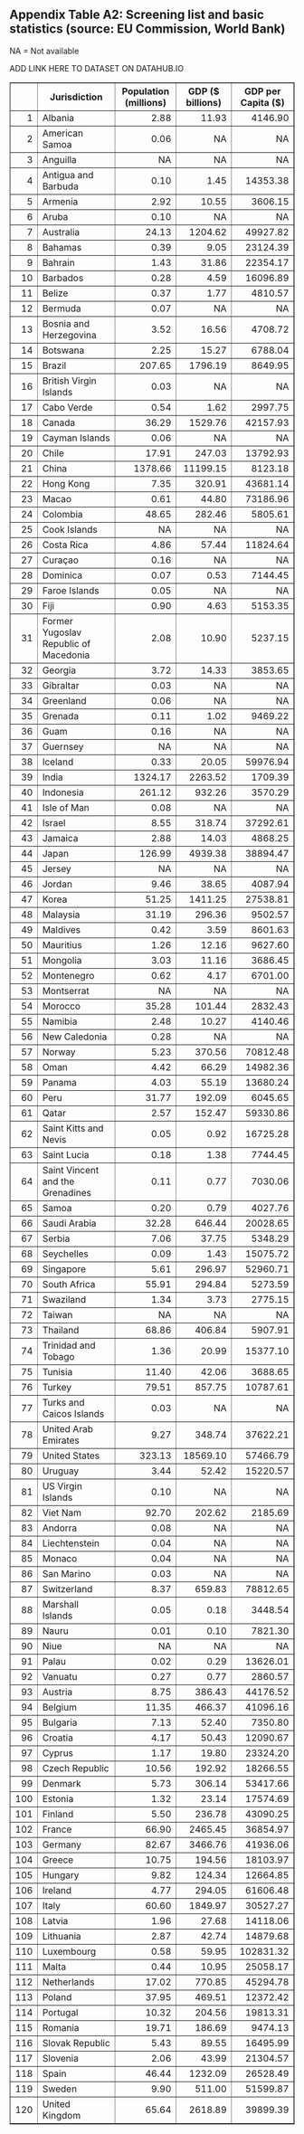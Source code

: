 ## Appendix Table A2: Screening list and basic statistics (source: EU Commission, World Bank)

NA = Not available

ADD LINK HERE TO DATASET ON DATAHUB.IO

<table border="1">
  <thead>
    <tr>
      <th></th>
      <th>Jurisdiction</th>
      <th>Population (millions)</th>
      <th>GDP ($ billions)</th>
      <th>GDP per Capita ($)</th>
    </tr>
    </thead>

  <tr> <td align="right"> 1 </td> <td> Albania  </td> <td align="right"> 2.88 </td> <td align="right"> 11.93 </td> <td align="right"> 4146.90 </td> </tr>
  <tr> <td align="right"> 2 </td> <td> American Samoa  </td> <td align="right"> 0.06 </td> <td align="right"> NA </td> <td align="right">NA  </td> </tr>
  <tr> <td align="right"> 3 </td> <td> Anguilla  </td> <td align="right">NA  </td> <td align="right"> NA </td> <td align="right">NA  </td> </tr>
  <tr> <td align="right"> 4 </td> <td> Antigua and Barbuda  </td> <td align="right"> 0.10 </td> <td align="right"> 1.45 </td> <td align="right"> 14353.38 </td> </tr>
  <tr> <td align="right"> 5 </td> <td> Armenia  </td> <td align="right"> 2.92 </td> <td align="right"> 10.55 </td> <td align="right"> 3606.15 </td> </tr>
  <tr> <td align="right"> 6 </td> <td> Aruba  </td> <td align="right"> 0.10 </td> <td align="right">NA  </td> <td align="right">  NA</td> </tr>
  <tr> <td align="right"> 7 </td> <td> Australia  </td> <td align="right"> 24.13 </td> <td align="right"> 1204.62 </td> <td align="right"> 49927.82 </td> </tr>
  <tr> <td align="right"> 8 </td> <td> Bahamas  </td> <td align="right"> 0.39 </td> <td align="right"> 9.05 </td> <td align="right"> 23124.39 </td> </tr>
  <tr> <td align="right"> 9 </td> <td> Bahrain  </td> <td align="right"> 1.43 </td> <td align="right"> 31.86 </td> <td align="right"> 22354.17 </td> </tr>
  <tr> <td align="right"> 10 </td> <td> Barbados  </td> <td align="right"> 0.28 </td> <td align="right"> 4.59 </td> <td align="right"> 16096.89 </td> </tr>
  <tr> <td align="right"> 11 </td> <td> Belize  </td> <td align="right"> 0.37 </td> <td align="right"> 1.77 </td> <td align="right"> 4810.57 </td> </tr>
  <tr> <td align="right"> 12 </td> <td> Bermuda  </td> <td align="right"> 0.07 </td> <td align="right">NA  </td> <td align="right"> NA </td> </tr>
  <tr> <td align="right"> 13 </td> <td> Bosnia and Herzegovina  </td> <td align="right"> 3.52 </td> <td align="right"> 16.56 </td> <td align="right"> 4708.72 </td> </tr>
  <tr> <td align="right"> 14 </td> <td> Botswana  </td> <td align="right"> 2.25 </td> <td align="right"> 15.27 </td> <td align="right"> 6788.04 </td> </tr>
  <tr> <td align="right"> 15 </td> <td> Brazil  </td> <td align="right"> 207.65 </td> <td align="right"> 1796.19 </td> <td align="right"> 8649.95 </td> </tr>
  <tr> <td align="right"> 16 </td> <td> British Virgin Islands  </td> <td align="right"> 0.03 </td> <td align="right">NA  </td> <td align="right">NA  </td> </tr>
  <tr> <td align="right"> 17 </td> <td> Cabo Verde </td> <td align="right"> 0.54 </td> <td align="right"> 1.62 </td> <td align="right"> 2997.75 </td> </tr>
  <tr> <td align="right"> 18 </td> <td> Canada  </td> <td align="right"> 36.29 </td> <td align="right"> 1529.76 </td> <td align="right"> 42157.93 </td> </tr>
  <tr> <td align="right"> 19 </td> <td> Cayman Islands  </td> <td align="right"> 0.06 </td> <td align="right">NA  </td> <td align="right">NA  </td> </tr>
  <tr> <td align="right"> 20 </td> <td> Chile  </td> <td align="right"> 17.91 </td> <td align="right"> 247.03 </td> <td align="right"> 13792.93 </td> </tr>
  <tr> <td align="right"> 21 </td> <td> China  </td> <td align="right"> 1378.66 </td> <td align="right"> 11199.15 </td> <td align="right"> 8123.18 </td> </tr>
  <tr> <td align="right"> 22 </td> <td> Hong Kong  </td> <td align="right"> 7.35 </td> <td align="right"> 320.91 </td> <td align="right"> 43681.14 </td> </tr>
  <tr> <td align="right"> 23 </td> <td> Macao </td> <td align="right"> 0.61 </td> <td align="right"> 44.80 </td> <td align="right"> 73186.96 </td> </tr>
  <tr> <td align="right"> 24 </td> <td> Colombia  </td> <td align="right"> 48.65 </td> <td align="right"> 282.46 </td> <td align="right"> 5805.61 </td> </tr>
  <tr> <td align="right"> 25 </td> <td> Cook Islands  </td> <td align="right">NA  </td> <td align="right">NA  </td> <td align="right">NA  </td> </tr>
  <tr> <td align="right"> 26 </td> <td> Costa Rica  </td> <td align="right"> 4.86 </td> <td align="right"> 57.44 </td> <td align="right"> 11824.64 </td> </tr>
  <tr> <td align="right"> 27 </td> <td> Curaçao  </td> <td align="right"> 0.16 </td> <td align="right">NA  </td> <td align="right">NA  </td> </tr>
  <tr> <td align="right"> 28 </td> <td> Dominica  </td> <td align="right"> 0.07 </td> <td align="right"> 0.53 </td> <td align="right"> 7144.45 </td> </tr>
  <tr> <td align="right"> 29 </td> <td> Faroe Islands  </td> <td align="right"> 0.05 </td> <td align="right">NA  </td> <td align="right">NA  </td> </tr>
  <tr> <td align="right"> 30 </td> <td> Fiji  </td> <td align="right"> 0.90 </td> <td align="right"> 4.63 </td> <td align="right"> 5153.35 </td> </tr>
  <tr> <td align="right"> 31 </td> <td> Former Yugoslav Republic of Macedonia  </td> <td align="right"> 2.08 </td> <td align="right"> 10.90 </td> <td align="right"> 5237.15 </td> </tr>
  <tr> <td align="right"> 32 </td> <td> Georgia  </td> <td align="right"> 3.72 </td> <td align="right"> 14.33 </td> <td align="right"> 3853.65 </td> </tr>
  <tr> <td align="right"> 33 </td> <td> Gibraltar </td> <td align="right"> 0.03 </td> <td align="right">NA  </td> <td align="right">NA  </td> </tr>
  <tr> <td align="right"> 34 </td> <td> Greenland  </td> <td align="right"> 0.06 </td> <td align="right">NA  </td> <td align="right">NA  </td> </tr>
  <tr> <td align="right"> 35 </td> <td> Grenada  </td> <td align="right"> 0.11 </td> <td align="right"> 1.02 </td> <td align="right"> 9469.22 </td> </tr>
  <tr> <td align="right"> 36 </td> <td> Guam  </td> <td align="right"> 0.16 </td> <td align="right">NA  </td> <td align="right">  NA</td> </tr>
  <tr> <td align="right"> 37 </td> <td> Guernsey  </td> <td align="right">NA  </td> <td align="right">NA  </td> <td align="right">NA  </td> </tr>
  <tr> <td align="right"> 38 </td> <td> Iceland  </td> <td align="right"> 0.33 </td> <td align="right"> 20.05 </td> <td align="right"> 59976.94 </td> </tr>
  <tr> <td align="right"> 39 </td> <td> India  </td> <td align="right"> 1324.17 </td> <td align="right"> 2263.52 </td> <td align="right"> 1709.39 </td> </tr>
  <tr> <td align="right"> 40 </td> <td> Indonesia  </td> <td align="right"> 261.12 </td> <td align="right"> 932.26 </td> <td align="right"> 3570.29 </td> </tr>
  <tr> <td align="right"> 41 </td> <td> Isle of Man  </td> <td align="right"> 0.08 </td> <td align="right">NA  </td> <td align="right">NA  </td> </tr>
  <tr> <td align="right"> 42 </td> <td> Israel  </td> <td align="right"> 8.55 </td> <td align="right"> 318.74 </td> <td align="right"> 37292.61 </td> </tr>
  <tr> <td align="right"> 43 </td> <td> Jamaica  </td> <td align="right"> 2.88 </td> <td align="right"> 14.03 </td> <td align="right"> 4868.25 </td> </tr>
  <tr> <td align="right"> 44 </td> <td> Japan  </td> <td align="right"> 126.99 </td> <td align="right"> 4939.38 </td> <td align="right"> 38894.47 </td> </tr>
  <tr> <td align="right"> 45 </td> <td> Jersey  </td> <td align="right">NA  </td> <td align="right">NA  </td> <td align="right">NA  </td> </tr>
  <tr> <td align="right"> 46 </td> <td> Jordan  </td> <td align="right"> 9.46 </td> <td align="right"> 38.65 </td> <td align="right"> 4087.94 </td> </tr>
  <tr> <td align="right"> 47 </td> <td> Korea </td> <td align="right"> 51.25 </td> <td align="right"> 1411.25 </td> <td align="right"> 27538.81 </td> </tr>
  <tr> <td align="right"> 48 </td> <td> Malaysia  </td> <td align="right"> 31.19 </td> <td align="right"> 296.36 </td> <td align="right"> 9502.57 </td> </tr>
  <tr> <td align="right"> 49 </td> <td> Maldives  </td> <td align="right"> 0.42 </td> <td align="right"> 3.59 </td> <td align="right"> 8601.63 </td> </tr>
  <tr> <td align="right"> 50 </td> <td> Mauritius  </td> <td align="right"> 1.26 </td> <td align="right"> 12.16 </td> <td align="right"> 9627.60 </td> </tr>
  <tr> <td align="right"> 51 </td> <td> Mongolia </td> <td align="right"> 3.03 </td> <td align="right"> 11.16 </td> <td align="right"> 3686.45 </td> </tr>
  <tr> <td align="right"> 52 </td> <td> Montenegro  </td> <td align="right"> 0.62 </td> <td align="right"> 4.17 </td> <td align="right"> 6701.00 </td> </tr>
  <tr> <td align="right"> 53 </td> <td> Montserrat  </td> <td align="right">NA  </td> <td align="right">NA  </td> <td align="right">NA  </td> </tr>
  <tr> <td align="right"> 54 </td> <td> Morocco  </td> <td align="right"> 35.28 </td> <td align="right"> 101.44 </td> <td align="right"> 2832.43 </td> </tr>
  <tr> <td align="right"> 55 </td> <td> Namibia  </td> <td align="right"> 2.48 </td> <td align="right"> 10.27 </td> <td align="right"> 4140.46 </td> </tr>
  <tr> <td align="right"> 56 </td> <td> New Caledonia  </td> <td align="right"> 0.28 </td> <td align="right"> NA </td> <td align="right">NA  </td> </tr>
  <tr> <td align="right"> 57 </td> <td> Norway  </td> <td align="right"> 5.23 </td> <td align="right"> 370.56 </td> <td align="right"> 70812.48 </td> </tr>
  <tr> <td align="right"> 58 </td> <td> Oman  </td> <td align="right"> 4.42 </td> <td align="right"> 66.29 </td> <td align="right"> 14982.36 </td> </tr>
  <tr> <td align="right"> 59 </td> <td> Panama  </td> <td align="right"> 4.03 </td> <td align="right"> 55.19 </td> <td align="right"> 13680.24 </td> </tr>
  <tr> <td align="right"> 60 </td> <td> Peru  </td> <td align="right"> 31.77 </td> <td align="right"> 192.09 </td> <td align="right"> 6045.65 </td> </tr>
  <tr> <td align="right"> 61 </td> <td> Qatar  </td> <td align="right"> 2.57 </td> <td align="right"> 152.47 </td> <td align="right"> 59330.86 </td> </tr>
  <tr> <td align="right"> 62 </td> <td> Saint Kitts and Nevis  </td> <td align="right"> 0.05 </td> <td align="right"> 0.92 </td> <td align="right"> 16725.28 </td> </tr>
  <tr> <td align="right"> 63 </td> <td> Saint Lucia  </td> <td align="right"> 0.18 </td> <td align="right"> 1.38 </td> <td align="right"> 7744.45 </td> </tr>
  <tr> <td align="right"> 64 </td> <td> Saint Vincent and the Grenadines  </td> <td align="right"> 0.11 </td> <td align="right"> 0.77 </td> <td align="right"> 7030.06 </td> </tr>
  <tr> <td align="right"> 65 </td> <td> Samoa  </td> <td align="right"> 0.20 </td> <td align="right"> 0.79 </td> <td align="right"> 4027.76 </td> </tr>
  <tr> <td align="right"> 66 </td> <td> Saudi Arabia  </td> <td align="right"> 32.28 </td> <td align="right"> 646.44 </td> <td align="right"> 20028.65 </td> </tr>
  <tr> <td align="right"> 67 </td> <td> Serbia  </td> <td align="right"> 7.06 </td> <td align="right"> 37.75 </td> <td align="right"> 5348.29 </td> </tr>
  <tr> <td align="right"> 68 </td> <td> Seychelles  </td> <td align="right"> 0.09 </td> <td align="right"> 1.43 </td> <td align="right"> 15075.72 </td> </tr>
  <tr> <td align="right"> 69 </td> <td> Singapore  </td> <td align="right"> 5.61 </td> <td align="right"> 296.97 </td> <td align="right"> 52960.71 </td> </tr>
  <tr> <td align="right"> 70 </td> <td> South Africa  </td> <td align="right"> 55.91 </td> <td align="right"> 294.84 </td> <td align="right"> 5273.59 </td> </tr>
  <tr> <td align="right"> 71 </td> <td> Swaziland  </td> <td align="right"> 1.34 </td> <td align="right"> 3.73 </td> <td align="right"> 2775.15 </td> </tr>
  <tr> <td align="right"> 72 </td> <td> Taiwan  </td> <td align="right"> NA </td> <td align="right"> NA </td> <td align="right"> NA </td> </tr>
  <tr> <td align="right"> 73 </td> <td> Thailand  </td> <td align="right"> 68.86 </td> <td align="right"> 406.84 </td> <td align="right"> 5907.91 </td> </tr>
  <tr> <td align="right"> 74 </td> <td> Trinidad and Tobago  </td> <td align="right"> 1.36 </td> <td align="right"> 20.99 </td> <td align="right"> 15377.10 </td> </tr>
  <tr> <td align="right"> 75 </td> <td> Tunisia  </td> <td align="right"> 11.40 </td> <td align="right"> 42.06 </td> <td align="right"> 3688.65 </td> </tr>
  <tr> <td align="right"> 76 </td> <td> Turkey  </td> <td align="right"> 79.51 </td> <td align="right"> 857.75 </td> <td align="right"> 10787.61 </td> </tr>
  <tr> <td align="right"> 77 </td> <td> Turks and Caicos Islands  </td> <td align="right"> 0.03 </td> <td align="right">NA  </td> <td align="right">NA  </td> </tr>
  <tr> <td align="right"> 78 </td> <td> United Arab Emirates  </td> <td align="right"> 9.27 </td> <td align="right"> 348.74 </td> <td align="right"> 37622.21 </td> </tr>
  <tr> <td align="right"> 79 </td> <td> United States  </td> <td align="right"> 323.13 </td> <td align="right"> 18569.10 </td> <td align="right"> 57466.79 </td> </tr>
  <tr> <td align="right"> 80 </td> <td> Uruguay  </td> <td align="right"> 3.44 </td> <td align="right"> 52.42 </td> <td align="right"> 15220.57 </td> </tr>
  <tr> <td align="right"> 81 </td> <td> US Virgin Islands  </td> <td align="right"> 0.10 </td> <td align="right">NA  </td> <td align="right">NA  </td> </tr>
  <tr> <td align="right"> 82 </td> <td> Viet Nam </td> <td align="right"> 92.70 </td> <td align="right"> 202.62 </td> <td align="right"> 2185.69 </td> </tr>
  <tr> <td align="right"> 83 </td> <td> Andorra </td> <td align="right"> 0.08 </td> <td align="right">NA  </td> <td align="right">NA  </td> </tr>
  <tr> <td align="right"> 84 </td> <td> Liechtenstein </td> <td align="right"> 0.04 </td> <td align="right">NA  </td> <td align="right">NA  </td> </tr>
  <tr> <td align="right"> 85 </td> <td> Monaco </td> <td align="right"> 0.04 </td> <td align="right">NA  </td> <td align="right">NA  </td> </tr>
  <tr> <td align="right"> 86 </td> <td> San Marino </td> <td align="right"> 0.03 </td> <td align="right"> NA </td> <td align="right">NA  </td> </tr>
  <tr> <td align="right"> 87 </td> <td> Switzerland </td> <td align="right"> 8.37 </td> <td align="right"> 659.83 </td> <td align="right"> 78812.65 </td> </tr>
  <tr> <td align="right"> 88 </td> <td> Marshall Islands </td> <td align="right"> 0.05 </td> <td align="right"> 0.18 </td> <td align="right"> 3448.54 </td> </tr>
  <tr> <td align="right"> 89 </td> <td> Nauru </td> <td align="right"> 0.01 </td> <td align="right"> 0.10 </td> <td align="right"> 7821.30 </td> </tr>
  <tr> <td align="right"> 90 </td> <td> Niue </td> <td align="right">NA  </td> <td align="right">NA  </td> <td align="right">NA  </td> </tr>
  <tr> <td align="right"> 91 </td> <td> Palau </td> <td align="right"> 0.02 </td> <td align="right"> 0.29 </td> <td align="right"> 13626.01 </td> </tr>
  <tr> <td align="right"> 92 </td> <td> Vanuatu </td> <td align="right"> 0.27 </td> <td align="right"> 0.77 </td> <td align="right"> 2860.57 </td> </tr>
  <tr> <td align="right"> 93 </td> <td> Austria </td> <td align="right"> 8.75 </td> <td align="right"> 386.43 </td> <td align="right"> 44176.52 </td> </tr>
  <tr> <td align="right"> 94 </td> <td> Belgium </td> <td align="right"> 11.35 </td> <td align="right"> 466.37 </td> <td align="right"> 41096.16 </td> </tr>
  <tr> <td align="right"> 95 </td> <td> Bulgaria </td> <td align="right"> 7.13 </td> <td align="right"> 52.40 </td> <td align="right"> 7350.80 </td> </tr>
  <tr> <td align="right"> 96 </td> <td> Croatia </td> <td align="right"> 4.17 </td> <td align="right"> 50.43 </td> <td align="right"> 12090.67 </td> </tr>
  <tr> <td align="right"> 97 </td> <td> Cyprus </td> <td align="right"> 1.17 </td> <td align="right"> 19.80 </td> <td align="right"> 23324.20 </td> </tr>
  <tr> <td align="right"> 98 </td> <td> Czech Republic </td> <td align="right"> 10.56 </td> <td align="right"> 192.92 </td> <td align="right"> 18266.55 </td> </tr>
  <tr> <td align="right"> 99 </td> <td> Denmark </td> <td align="right"> 5.73 </td> <td align="right"> 306.14 </td> <td align="right"> 53417.66 </td> </tr>
  <tr> <td align="right"> 100 </td> <td> Estonia </td> <td align="right"> 1.32 </td> <td align="right"> 23.14 </td> <td align="right"> 17574.69 </td> </tr>
  <tr> <td align="right"> 101 </td> <td> Finland </td> <td align="right"> 5.50 </td> <td align="right"> 236.78 </td> <td align="right"> 43090.25 </td> </tr>
  <tr> <td align="right"> 102 </td> <td> France </td> <td align="right"> 66.90 </td> <td align="right"> 2465.45 </td> <td align="right"> 36854.97 </td> </tr>
  <tr> <td align="right"> 103 </td> <td> Germany </td> <td align="right"> 82.67 </td> <td align="right"> 3466.76 </td> <td align="right"> 41936.06 </td> </tr>
  <tr> <td align="right"> 104 </td> <td> Greece </td> <td align="right"> 10.75 </td> <td align="right"> 194.56 </td> <td align="right"> 18103.97 </td> </tr>
  <tr> <td align="right"> 105 </td> <td> Hungary </td> <td align="right"> 9.82 </td> <td align="right"> 124.34 </td> <td align="right"> 12664.85 </td> </tr>
  <tr> <td align="right"> 106 </td> <td> Ireland </td> <td align="right"> 4.77 </td> <td align="right"> 294.05 </td> <td align="right"> 61606.48 </td> </tr>
  <tr> <td align="right"> 107 </td> <td> Italy </td> <td align="right"> 60.60 </td> <td align="right"> 1849.97 </td> <td align="right"> 30527.27 </td> </tr>
  <tr> <td align="right"> 108 </td> <td> Latvia </td> <td align="right"> 1.96 </td> <td align="right"> 27.68 </td> <td align="right"> 14118.06 </td> </tr>
  <tr> <td align="right"> 109 </td> <td> Lithuania </td> <td align="right"> 2.87 </td> <td align="right"> 42.74 </td> <td align="right"> 14879.68 </td> </tr>
  <tr> <td align="right"> 110 </td> <td> Luxembourg </td> <td align="right"> 0.58 </td> <td align="right"> 59.95 </td> <td align="right"> 102831.32 </td> </tr>
  <tr> <td align="right"> 111 </td> <td> Malta </td> <td align="right"> 0.44 </td> <td align="right"> 10.95 </td> <td align="right"> 25058.17 </td> </tr>
  <tr> <td align="right"> 112 </td> <td> Netherlands </td> <td align="right"> 17.02 </td> <td align="right"> 770.85 </td> <td align="right"> 45294.78 </td> </tr>
  <tr> <td align="right"> 113 </td> <td> Poland </td> <td align="right"> 37.95 </td> <td align="right"> 469.51 </td> <td align="right"> 12372.42 </td> </tr>
  <tr> <td align="right"> 114 </td> <td> Portugal </td> <td align="right"> 10.32 </td> <td align="right"> 204.56 </td> <td align="right"> 19813.31 </td> </tr>
  <tr> <td align="right"> 115 </td> <td> Romania </td> <td align="right"> 19.71 </td> <td align="right"> 186.69 </td> <td align="right"> 9474.13 </td> </tr>
  <tr> <td align="right"> 116 </td> <td> Slovak Republic </td> <td align="right"> 5.43 </td> <td align="right"> 89.55 </td> <td align="right"> 16495.99 </td> </tr>
  <tr> <td align="right"> 117 </td> <td> Slovenia </td> <td align="right"> 2.06 </td> <td align="right"> 43.99 </td> <td align="right"> 21304.57 </td> </tr>
  <tr> <td align="right"> 118 </td> <td> Spain </td> <td align="right"> 46.44 </td> <td align="right"> 1232.09 </td> <td align="right"> 26528.49 </td> </tr>
  <tr> <td align="right"> 119 </td> <td> Sweden </td> <td align="right"> 9.90 </td> <td align="right"> 511.00 </td> <td align="right"> 51599.87 </td> </tr>
  <tr> <td align="right"> 120 </td> <td> United Kingdom </td> <td align="right"> 65.64 </td> <td align="right"> 2618.89 </td> <td align="right"> 39899.39 </td> </tr>

</table>

